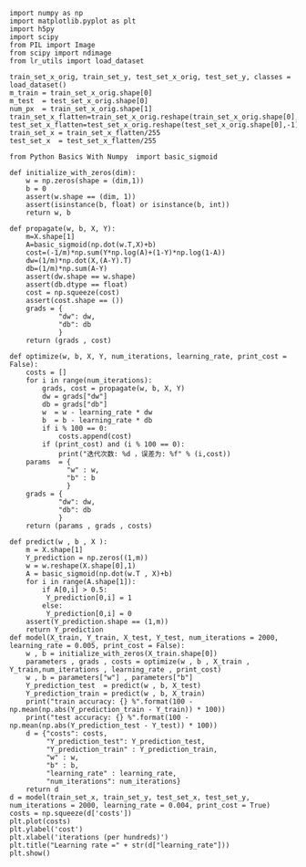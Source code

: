 ﻿```import numpy as npimport matplotlib.pyplot as pltimport h5pyimport scipyfrom PIL import Imagefrom scipy import ndimagefrom lr_utils import load_datasettrain_set_x_orig, train_set_y, test_set_x_orig, test_set_y, classes = load_dataset()m_train = train_set_x_orig.shape[0]m_test  = test_set_x_orig.shape[0]num_px  = train_set_x_orig.shape[1]train_set_x_flatten=train_set_x_orig.reshape(train_set_x_orig.shape[0],-1).Ttest_set_x_flatten=test_set_x_orig.reshape(test_set_x_orig.shape[0],-1).Ttrain_set_x = train_set_x_flatten/255test_set_x  = test_set_x_flatten/255from Python Basics With Numpy  import basic_sigmoiddef initialize_with_zeros(dim):    w = np.zeros(shape = (dim,1))    b = 0    assert(w.shape == (dim, 1))    assert(isinstance(b, float) or isinstance(b, int))    return w, bdef propagate(w, b, X, Y):    m=X.shape[1]    A=basic_sigmoid(np.dot(w.T,X)+b)    cost=(-1/m)*np.sum(Y*np.log(A)+(1-Y)*np.log(1-A))    dw=(1/m)*np.dot(X,(A-Y).T)    db=(1/m)*np.sum(A-Y)    assert(dw.shape == w.shape)    assert(db.dtype == float)    cost = np.squeeze(cost)    assert(cost.shape == ())    grads = {            "dw": dw,            "db": db            }    return (grads , cost)def optimize(w, b, X, Y, num_iterations, learning_rate, print_cost = False):    costs = []      for i in range(num_iterations):              grads, cost = propagate(w, b, X, Y)               dw = grads["dw"]        db = grads["db"]             w  = w - learning_rate * dw        b  = b - learning_rate * db        if i % 100 == 0:            costs.append(cost)        if (print_cost) and (i % 100 == 0):            print("迭代次数: %d ，误差为: %f" % (i,cost))           params  = {              "w" : w,              "b" : b               }    grads = {            "dw": dw,            "db": db             }     return (params , grads , costs)def predict(w , b , X ):    m = X.shape[1]    Y_prediction = np.zeros((1,m))     w = w.reshape(X.shape[0],1)    A = basic_sigmoid(np.dot(w.T , X)+b)    for i in range(A.shape[1]):        if A[0,i] > 0.5:         Y_prediction[0,i] = 1          else:          Y_prediction[0,i] = 0    assert(Y_prediction.shape == (1,m))    return Y_predictiondef model(X_train, Y_train, X_test, Y_test, num_iterations = 2000, learning_rate = 0.005, print_cost = False):    w , b = initialize_with_zeros(X_train.shape[0])    parameters , grads , costs = optimize(w , b , X_train , Y_train,num_iterations , learning_rate , print_cost)    w , b = parameters["w"] , parameters["b"]    Y_prediction_test  = predict(w , b, X_test)    Y_prediction_train = predict(w , b, X_train)    print("train accuracy: {} %".format(100 - np.mean(np.abs(Y_prediction_train - Y_train)) * 100))    print("test accuracy: {} %".format(100 - np.mean(np.abs(Y_prediction_test - Y_test)) * 100))    d = {"costs": costs,         "Y_prediction_test": Y_prediction_test,          "Y_prediction_train" : Y_prediction_train,          "w" : w,          "b" : b,         "learning_rate" : learning_rate,         "num_iterations": num_iterations}    return dd = model(train_set_x, train_set_y, test_set_x, test_set_y, num_iterations = 2000, learning_rate = 0.004, print_cost = True)costs = np.squeeze(d['costs'])plt.plot(costs)plt.ylabel('cost')plt.xlabel('iterations (per hundreds)')plt.title("Learning rate =" + str(d["learning_rate"]))plt.show()```